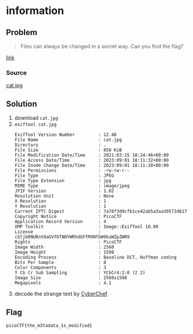 # information

## Problem
> Files can always be changed in a secret way. Can you find the flag?

[link](https://play.picoctf.org/practice/challenge/186)

### Source
[cat.jpg](./cat.jpg)

## Solution

1. download `cat.jpg`
2. `exiftool cat.jpg` 
    ```
    ExifTool Version Number         : 12.40
    File Name                       : cat.jpg
    Directory                       : .
    File Size                       : 858 KiB
    File Modification Date/Time     : 2021:03:15 18:24:46+00:00
    File Access Date/Time           : 2023:09:01 18:11:32+00:00
    File Inode Change Date/Time     : 2023:09:01 18:11:28+00:00
    File Permissions                : -rw-rw-r--
    File Type                       : JPEG
    File Type Extension             : jpg
    MIME Type                       : image/jpeg
    JFIF Version                    : 1.02
    Resolution Unit                 : None
    X Resolution                    : 1
    Y Resolution                    : 1
    Current IPTC Digest             : 7a78f3d9cfb1ce42ab5a3aa30573d617
    Copyright Notice                : PicoCTF
    Application Record Version      : 4
    XMP Toolkit                     : Image::ExifTool 10.80
    License                         : cGljb0NURnt0aGVfbTN0YWRhdGFfMXNfbW9kaWZpZWR9
    Rights                          : PicoCTF
    Image Width                     : 2560
    Image Height                    : 1598
    Encoding Process                : Baseline DCT, Huffman coding
    Bits Per Sample                 : 8
    Color Components                : 3
    Y Cb Cr Sub Sampling            : YCbCr4:2:0 (2 2)
    Image Size                      : 2560x1598
    Megapixels                      : 4.1
    ```
3. decode the strange text by [CyberChef](https://gchq.github.io/CyberChef/)

## Flag
`picoCTF{the_m3tadata_1s_modified}`
